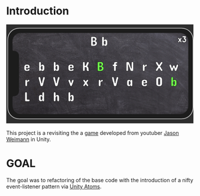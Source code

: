 # Introduction
<img src="PreviewGame/01.png" alt="preview game" width="500"/>

This project is a revisiting the a [game](https://youtu.be/ZuH2f0knvh8) developed from youtuber  [Jason Weimann](https://www.youtube.com/channel/UCX_b3NNQN5bzExm-22-NVVg) in Unity.

# GOAL
The goal was to refactoring of the base code with the introduction of a nifty event-listener pattern via [Unity Atoms](https://adamramberg.github.io/unity-atoms/).

